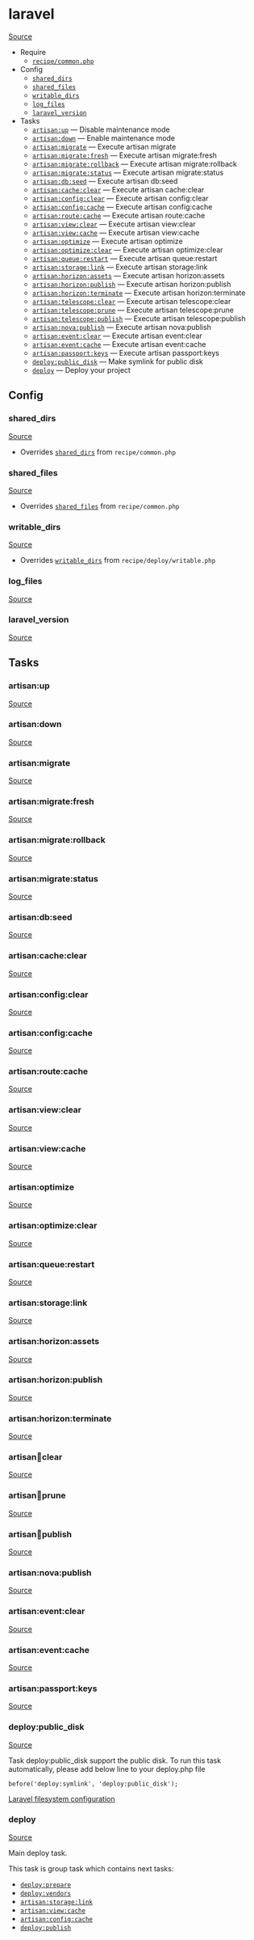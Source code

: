 <!-- DO NOT EDIT THIS FILE! -->
<!-- Instead edit recipe/laravel.php -->
<!-- Then run bin/docgen -->

# laravel

[Source](/recipe/laravel.php)



* Require
  * [`recipe/common.php`](/docs/recipe/common.md)
* Config
  * [`shared_dirs`](#shared_dirs)
  * [`shared_files`](#shared_files)
  * [`writable_dirs`](#writable_dirs)
  * [`log_files`](#log_files)
  * [`laravel_version`](#laravel_version)
* Tasks
  * [`artisan:up`](#artisanup) — Disable maintenance mode
  * [`artisan:down`](#artisandown) — Enable maintenance mode
  * [`artisan:migrate`](#artisanmigrate) — Execute artisan migrate
  * [`artisan:migrate:fresh`](#artisanmigratefresh) — Execute artisan migrate:fresh
  * [`artisan:migrate:rollback`](#artisanmigraterollback) — Execute artisan migrate:rollback
  * [`artisan:migrate:status`](#artisanmigratestatus) — Execute artisan migrate:status
  * [`artisan:db:seed`](#artisandbseed) — Execute artisan db:seed
  * [`artisan:cache:clear`](#artisancacheclear) — Execute artisan cache:clear
  * [`artisan:config:clear`](#artisanconfigclear) — Execute artisan config:clear
  * [`artisan:config:cache`](#artisanconfigcache) — Execute artisan config:cache
  * [`artisan:route:cache`](#artisanroutecache) — Execute artisan route:cache
  * [`artisan:view:clear`](#artisanviewclear) — Execute artisan view:clear
  * [`artisan:view:cache`](#artisanviewcache) — Execute artisan view:cache
  * [`artisan:optimize`](#artisanoptimize) — Execute artisan optimize
  * [`artisan:optimize:clear`](#artisanoptimizeclear) — Execute artisan optimize:clear
  * [`artisan:queue:restart`](#artisanqueuerestart) — Execute artisan queue:restart
  * [`artisan:storage:link`](#artisanstoragelink) — Execute artisan storage:link
  * [`artisan:horizon:assets`](#artisanhorizonassets) — Execute artisan horizon:assets
  * [`artisan:horizon:publish`](#artisanhorizonpublish) — Execute artisan horizon:publish
  * [`artisan:horizon:terminate`](#artisanhorizonterminate) — Execute artisan horizon:terminate
  * [`artisan:telescope:clear`](#artisantelescopeclear) — Execute artisan telescope:clear
  * [`artisan:telescope:prune`](#artisantelescopeprune) — Execute artisan telescope:prune
  * [`artisan:telescope:publish`](#artisantelescopepublish) — Execute artisan telescope:publish
  * [`artisan:nova:publish`](#artisannovapublish) — Execute artisan nova:publish
  * [`artisan:event:clear`](#artisaneventclear) — Execute artisan event:clear
  * [`artisan:event:cache`](#artisaneventcache) — Execute artisan event:cache
  * [`artisan:passport:keys`](#artisanpassportkeys) — Execute artisan passport:keys
  * [`deploy:public_disk`](#deploypublic_disk) — Make symlink for public disk
  * [`deploy`](#deploy) — Deploy your project

## Config
### shared_dirs
[Source](https://github.com/deployphp/deployer/search?q=%22shared_dirs%22+in%3Afile+language%3Aphp+path%3Arecipe+filename%3Alaravel.php)

* Overrides [`shared_dirs`](/docs/recipe/common.md#shared_dirs) from `recipe/common.php`



### shared_files
[Source](https://github.com/deployphp/deployer/search?q=%22shared_files%22+in%3Afile+language%3Aphp+path%3Arecipe+filename%3Alaravel.php)

* Overrides [`shared_files`](/docs/recipe/common.md#shared_files) from `recipe/common.php`



### writable_dirs
[Source](https://github.com/deployphp/deployer/search?q=%22writable_dirs%22+in%3Afile+language%3Aphp+path%3Arecipe+filename%3Alaravel.php)

* Overrides [`writable_dirs`](/docs/recipe/deploy/writable.md#writable_dirs) from `recipe/deploy/writable.php`



### log_files
[Source](https://github.com/deployphp/deployer/search?q=%22log_files%22+in%3Afile+language%3Aphp+path%3Arecipe+filename%3Alaravel.php)



### laravel_version
[Source](https://github.com/deployphp/deployer/search?q=%22laravel_version%22+in%3Afile+language%3Aphp+path%3Arecipe+filename%3Alaravel.php)




## Tasks
### artisan:up
[Source](https://github.com/deployphp/deployer/search?q=%22artisan%3Aup%22+in%3Afile+language%3Aphp+path%3Arecipe+filename%3Alaravel.php)



### artisan:down
[Source](https://github.com/deployphp/deployer/search?q=%22artisan%3Adown%22+in%3Afile+language%3Aphp+path%3Arecipe+filename%3Alaravel.php)



### artisan:migrate
[Source](https://github.com/deployphp/deployer/search?q=%22artisan%3Amigrate%22+in%3Afile+language%3Aphp+path%3Arecipe+filename%3Alaravel.php)



### artisan:migrate:fresh
[Source](https://github.com/deployphp/deployer/search?q=%22artisan%3Amigrate%3Afresh%22+in%3Afile+language%3Aphp+path%3Arecipe+filename%3Alaravel.php)



### artisan:migrate:rollback
[Source](https://github.com/deployphp/deployer/search?q=%22artisan%3Amigrate%3Arollback%22+in%3Afile+language%3Aphp+path%3Arecipe+filename%3Alaravel.php)



### artisan:migrate:status
[Source](https://github.com/deployphp/deployer/search?q=%22artisan%3Amigrate%3Astatus%22+in%3Afile+language%3Aphp+path%3Arecipe+filename%3Alaravel.php)



### artisan:db:seed
[Source](https://github.com/deployphp/deployer/search?q=%22artisan%3Adb%3Aseed%22+in%3Afile+language%3Aphp+path%3Arecipe+filename%3Alaravel.php)



### artisan:cache:clear
[Source](https://github.com/deployphp/deployer/search?q=%22artisan%3Acache%3Aclear%22+in%3Afile+language%3Aphp+path%3Arecipe+filename%3Alaravel.php)



### artisan:config:clear
[Source](https://github.com/deployphp/deployer/search?q=%22artisan%3Aconfig%3Aclear%22+in%3Afile+language%3Aphp+path%3Arecipe+filename%3Alaravel.php)



### artisan:config:cache
[Source](https://github.com/deployphp/deployer/search?q=%22artisan%3Aconfig%3Acache%22+in%3Afile+language%3Aphp+path%3Arecipe+filename%3Alaravel.php)



### artisan:route:cache
[Source](https://github.com/deployphp/deployer/search?q=%22artisan%3Aroute%3Acache%22+in%3Afile+language%3Aphp+path%3Arecipe+filename%3Alaravel.php)



### artisan:view:clear
[Source](https://github.com/deployphp/deployer/search?q=%22artisan%3Aview%3Aclear%22+in%3Afile+language%3Aphp+path%3Arecipe+filename%3Alaravel.php)



### artisan:view:cache
[Source](https://github.com/deployphp/deployer/search?q=%22artisan%3Aview%3Acache%22+in%3Afile+language%3Aphp+path%3Arecipe+filename%3Alaravel.php)



### artisan:optimize
[Source](https://github.com/deployphp/deployer/search?q=%22artisan%3Aoptimize%22+in%3Afile+language%3Aphp+path%3Arecipe+filename%3Alaravel.php)



### artisan:optimize:clear
[Source](https://github.com/deployphp/deployer/search?q=%22artisan%3Aoptimize%3Aclear%22+in%3Afile+language%3Aphp+path%3Arecipe+filename%3Alaravel.php)



### artisan:queue:restart
[Source](https://github.com/deployphp/deployer/search?q=%22artisan%3Aqueue%3Arestart%22+in%3Afile+language%3Aphp+path%3Arecipe+filename%3Alaravel.php)



### artisan:storage:link
[Source](https://github.com/deployphp/deployer/search?q=%22artisan%3Astorage%3Alink%22+in%3Afile+language%3Aphp+path%3Arecipe+filename%3Alaravel.php)



### artisan:horizon:assets
[Source](https://github.com/deployphp/deployer/search?q=%22artisan%3Ahorizon%3Aassets%22+in%3Afile+language%3Aphp+path%3Arecipe+filename%3Alaravel.php)



### artisan:horizon:publish
[Source](https://github.com/deployphp/deployer/search?q=%22artisan%3Ahorizon%3Apublish%22+in%3Afile+language%3Aphp+path%3Arecipe+filename%3Alaravel.php)



### artisan:horizon:terminate
[Source](https://github.com/deployphp/deployer/search?q=%22artisan%3Ahorizon%3Aterminate%22+in%3Afile+language%3Aphp+path%3Arecipe+filename%3Alaravel.php)



### artisan:telescope:clear
[Source](https://github.com/deployphp/deployer/search?q=%22artisan%3Atelescope%3Aclear%22+in%3Afile+language%3Aphp+path%3Arecipe+filename%3Alaravel.php)



### artisan:telescope:prune
[Source](https://github.com/deployphp/deployer/search?q=%22artisan%3Atelescope%3Aprune%22+in%3Afile+language%3Aphp+path%3Arecipe+filename%3Alaravel.php)



### artisan:telescope:publish
[Source](https://github.com/deployphp/deployer/search?q=%22artisan%3Atelescope%3Apublish%22+in%3Afile+language%3Aphp+path%3Arecipe+filename%3Alaravel.php)



### artisan:nova:publish
[Source](https://github.com/deployphp/deployer/search?q=%22artisan%3Anova%3Apublish%22+in%3Afile+language%3Aphp+path%3Arecipe+filename%3Alaravel.php)



### artisan:event:clear
[Source](https://github.com/deployphp/deployer/search?q=%22artisan%3Aevent%3Aclear%22+in%3Afile+language%3Aphp+path%3Arecipe+filename%3Alaravel.php)



### artisan:event:cache
[Source](https://github.com/deployphp/deployer/search?q=%22artisan%3Aevent%3Acache%22+in%3Afile+language%3Aphp+path%3Arecipe+filename%3Alaravel.php)


### artisan:passport:keys
[Source](https://github.com/deployphp/deployer/search?q=%22artisan%3Apassport%3Akeys%22+in%3Afile+language%3Aphp+path%3Arecipe+filename%3Alaravel.php)


### deploy:public_disk
[Source](https://github.com/deployphp/deployer/search?q=%22deploy%3Apublic_disk%22+in%3Afile+language%3Aphp+path%3Arecipe+filename%3Alaravel.php)

Task deploy:public_disk support the public disk.
To run this task automatically, please add below line to your deploy.php file

    before('deploy:symlink', 'deploy:public_disk');

[Laravel filesystem configuration](https://laravel.com/docs/5.2/filesystem#configuration)

### deploy
[Source](https://github.com/deployphp/deployer/search?q=%22deploy%22+in%3Afile+language%3Aphp+path%3Arecipe+filename%3Alaravel.php)

Main deploy task.

This task is group task which contains next tasks:
* [`deploy:prepare`](/docs/recipe/common.md#deployprepare)
* [`deploy:vendors`](/docs/recipe/deploy/vendors.md#deployvendors)
* [`artisan:storage:link`](/docs/recipe/laravel.md#artisanstoragelink)
* [`artisan:view:cache`](/docs/recipe/laravel.md#artisanviewcache)
* [`artisan:config:cache`](/docs/recipe/laravel.md#artisanconfigcache)
* [`deploy:publish`](/docs/recipe/common.md#deploypublish)


